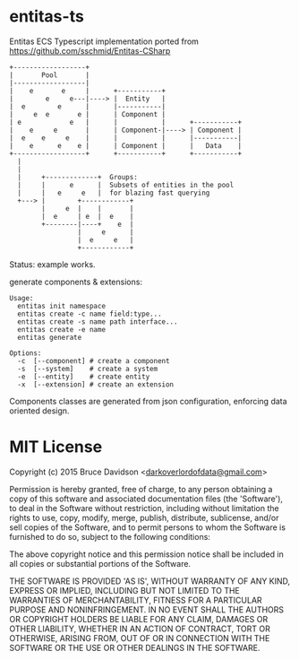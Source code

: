 # entitas-ts

Entitas ECS
Typescript implementation ported from https://github.com/sschmid/Entitas-CSharp

    +------------------+
    |       Pool       |
    |------------------|
    |    e       e     |      +-----------+
    |        e     e---|----> |  Entity   |
    |  e        e      |      |-----------|
    |     e  e       e |      | Component |
    | e            e   |      |           |      +-----------+
    |    e     e       |      | Component-|----> | Component |
    |  e    e     e    |      |           |      |-----------|
    |    e      e    e |      | Component |      |   Data    |
    +------------------+      +-----------+      +-----------+
      |
      |
      |     +-------------+  Groups:
      |     |      e      |  Subsets of entities in the pool
      |     |   e     e   |  for blazing fast querying
      +---> |        +------------+
            |     e  |    |       |
            |  e     | e  |  e    |
            +--------|----+    e  |
                     |     e      |
                     |  e     e   |
                     +------------+
    
Status: example works.

generate components & extensions:


    Usage:
      entitas init namespace 
      entitas create -c name field:type... 
      entitas create -s name path interface...
      entitas create -e name 
      entitas generate
    
    Options:
      -c  [--component] # create a component
      -s  [--system]    # create a system
      -e  [--entity]    # create entity
      -x  [--extension] # create an extension
    
Components classes are generated from json configuration, enforcing data oriented design.

# MIT License

Copyright (c) 2015 Bruce Davidson &lt;darkoverlordofdata@gmail.com&gt;

Permission is hereby granted, free of charge, to any person obtaining
a copy of this software and associated documentation files (the
'Software'), to deal in the Software without restriction, including
without limitation the rights to use, copy, modify, merge, publish,
distribute, sublicense, and/or sell copies of the Software, and to
permit persons to whom the Software is furnished to do so, subject to
the following conditions:

The above copyright notice and this permission notice shall be
included in all copies or substantial portions of the Software.

THE SOFTWARE IS PROVIDED 'AS IS', WITHOUT WARRANTY OF ANY KIND,
EXPRESS OR IMPLIED, INCLUDING BUT NOT LIMITED TO THE WARRANTIES OF
MERCHANTABILITY, FITNESS FOR A PARTICULAR PURPOSE AND NONINFRINGEMENT.
IN NO EVENT SHALL THE AUTHORS OR COPYRIGHT HOLDERS BE LIABLE FOR ANY
CLAIM, DAMAGES OR OTHER LIABILITY, WHETHER IN AN ACTION OF CONTRACT,
TORT OR OTHERWISE, ARISING FROM, OUT OF OR IN CONNECTION WITH THE
SOFTWARE OR THE USE OR OTHER DEALINGS IN THE SOFTWARE.

